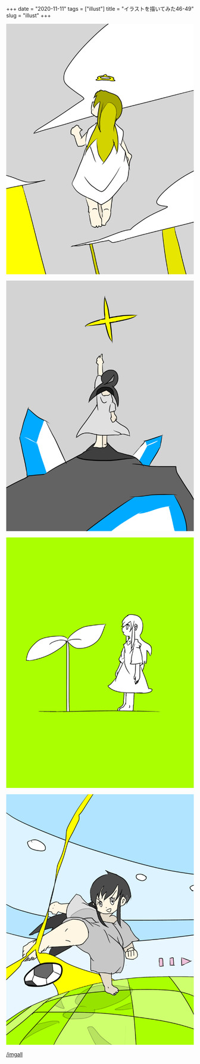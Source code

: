 +++
date = "2020-11-11"
tags = ["illust"]
title = "イラストを描いてみた46-49"
slug = "illust"
+++

![](/img/yui_46.png)

![](/img/yui_47.png)

![](/img/yui_48.png)

![](/img/yui_49.png)

[/imgall](/imgall/)

